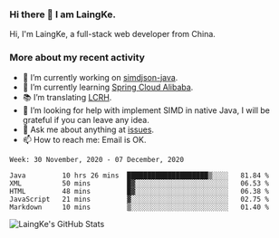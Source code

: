 ### Hi there 👋 I am LaingKe.

Hi, I'm LaingKe, a full-stack web developer from China.

### More about my recent activity

- 🔭 I’m currently working on [simdjson-java](https://github.com/laingke/simdjson-java).
- 🌱 I’m currently learning [Spring Cloud Alibaba](https://github.com/alibaba/spring-cloud-alibaba).
- :books: I’m translating [LCRH](https://github.com/LCTT/LCRH).
- 🤔 I’m looking for help with implement SIMD in native Java, I will be grateful if you can leave any idea.
- 💬 Ask me about anything at [issues](https://github.com/laingke/laingke/issues).
- 📫 How to reach me: Email is OK.

<!--START_SECTION:waka-->
```text
Week: 30 November, 2020 - 07 December, 2020

Java         10 hrs 26 mins  ████████████████████▒░░░░   81.84 % 
XML          50 mins         █▓░░░░░░░░░░░░░░░░░░░░░░░   06.53 % 
HTML         48 mins         █▓░░░░░░░░░░░░░░░░░░░░░░░   06.38 % 
JavaScript   21 mins         ▓░░░░░░░░░░░░░░░░░░░░░░░░   02.75 % 
Markdown     10 mins         ▒░░░░░░░░░░░░░░░░░░░░░░░░   01.40 % 
```
<!--END_SECTION:waka-->

![LaingKe's GitHub Stats](https://github-readme-stats.vercel.app/api?username=laingke&show_icons=true&theme=nightowl&count_private=true)

